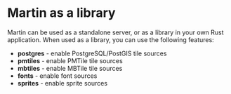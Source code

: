 # Martin as a library

Martin can be used as a standalone server, or as a library in your own Rust application. When used as a library, you can use the following features:

* **postgres** - enable PostgreSQL/PostGIS tile sources
* **pmtiles** - enable PMTile tile sources
* **mbtiles** - enable MBTile tile sources
* **fonts** - enable font sources
* **sprites** - enable sprite sources
